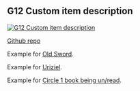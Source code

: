 ## G12 Custom item description

[![G12 Custom item description](https://img.youtube.com/vi/y1TmdG1t1qs/0.jpg)](https://www.youtube.com/watch?v=y1TmdG1t1qs)

[Github repo](https://github.com/Bad-Scientists/G1-Improved-AI/tree/Custom-item-description)

Example for [Old Sword](https://github.com/Bad-Scientists/G1-Improved-AI/blob/Custom-item-description/_work/Data/Scripts/content/MOD/Examples/ItMw_1H_Sword_OLD_01.d).

Example for [Uriziel](https://github.com/Bad-Scientists/G1-Improved-AI/blob/Custom-item-description/_work/Data/Scripts/content/MOD/Examples/Mythrilklinge02.d).

Example for [Circle 1 book being un/read](https://github.com/Bad-Scientists/G1-Improved-AI/blob/Custom-item-description/_work/Data/Scripts/content/MOD/Examples/ItWr_Book_Circle_01.d).
